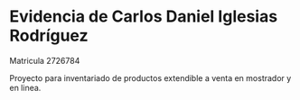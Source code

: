 # Evidencia de Carlos Daniel Iglesias Rodríguez

Matricula 2726784

Proyecto para inventariado de productos extendible a venta en mostrador y en linea.

